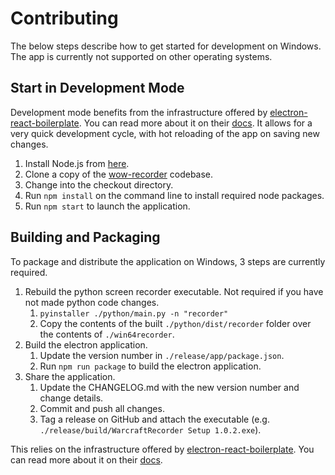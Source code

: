 # Contributing

The below steps describe how to get started for development on Windows. The app is currently not supported on other operating systems. 

## Start in Development Mode
Development mode benefits from the infrastructure offered by [electron-react-boilerplate](https://github.com/electron-react-boilerplate/electron-react-boilerplate). You can read more about it on their [docs](https://electron-react-boilerplate.js.org/). It allows for a very quick development cycle, with hot reloading of the app on saving new changes. 

1. Install Node.js from [here](https://nodejs.org/en/).
1. Clone a copy of the [wow-recorder](https://github.com/aza547/wow-recorder) codebase.
1. Change into the checkout directory. 
1. Run `npm install` on the command line to install required node packages.
1. Run `npm start` to launch the application.

## Building and Packaging
To package and distribute the application on Windows, 3 steps are currently required. 

1. Rebuild the python screen recorder executable. Not required if you have not made python code changes.
	1. `pyinstaller ./python/main.py -n "recorder"`
	2. Copy the contents of the built `./python/dist/recorder` folder over the contents of `./win64recorder`. 
1. Build the electron application.
    1. Update the version number in `./release/app/package.json`. 
    1. Run `npm run package` to build the electron application. 
1. Share the application.
    1. Update the CHANGELOG.md with the new version number and change details. 
    1. Commit and push all changes.
	1. Tag a release on GitHub and attach the executable (e.g. `./release/build/WarcraftRecorder Setup 1.0.2.exe`).

This relies on the infrastructure offered by [electron-react-boilerplate](https://github.com/electron-react-boilerplate/electron-react-boilerplate). You can read more about it on their [docs](https://electron-react-boilerplate.js.org/).  